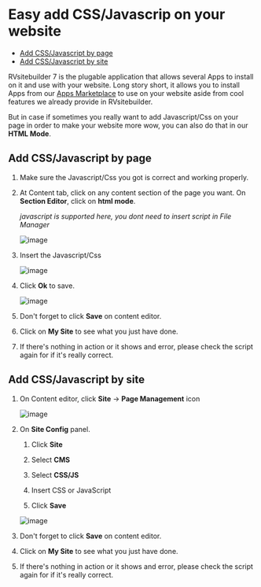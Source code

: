 # Easy add CSS/Javascrip on your website

- [Add CSS/Javascript by page](#add-cssjavascript-by-page)
- [Add CSS/Javascript by site](#add-cssjavascript-by-site)

RVsitebuilder 7 is the plugable application that allows several Apps to install on it and use with your website.
Long story short, it allows you to install Apps from our [Apps Marketplace](https://apps.rvsitebuilder.com) to use on your website aside from cool features we already provide in RVsitebuilder.

But in case if sometimes you really want to add Javascript/Css on your page in order to make your website more wow, you can also do that in our **HTML Mode**.

## Add CSS/Javascript by page

1. Make sure the Javascript/Css you got is correct and working properly.

2. At Content tab, click on any content section of the page you want. On **Section Editor**, click on **html mode**.

    _javascript is supported here, you dont need to insert script in File Manager_

    ![image](images/css_javascrip/img_css_javascript_01_icon.png)

3. Insert the Javascript/Css

    ![image](images/css_javascrip/img_css_javascript_02_html_mode.png)

4. Click **Ok** to save.

    ![image](images/css_javascrip/img_css_javascript_03_ok.png)

5. Don't forget to click **Save** on content editor.

6. Click on **My Site** to see what you just have done.

7. If there's nothing in action or it shows and error, please check the script again for if it's really correct.

## Add CSS/Javascript by site

1. On Content editor, click **Site** -> **Page Management** icon

    ![image](images/css_javascrip/img_css_javascript_04_site.png)

2. On **Site Config** panel.

   1. Click **Site**

   2. Select **CMS**

   3. Select **CSS/JS**

   4. Insert CSS or JavaScript

   5. Click **Save**

    ![image](images/css_javascrip/img_css_javascript_05_site_config.png)

3. Don't forget to click **Save** on content editor.

4. Click on **My Site** to see what you just have done.

5. If there's nothing in action or it shows and error, please check the script again for if it's really correct.
